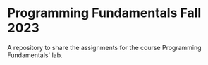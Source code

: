 # Programming Fundamentals Fall 2023

A repository to share the assignments for the course Programming Fundamentals' lab.
